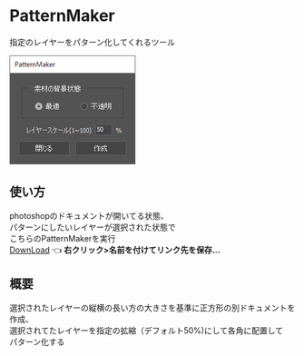# PatternMaker
指定のレイヤーをパターン化してくれるツール

![editor](PatternMaker.png "editor")

## 使い方
photoshopのドキュメントが開いてる状態、  
パターンにしたいレイヤーが選択された状態で  
こちらのPatternMakerを実行  
[DownLoad](PatternMaker.jsx) :point_left: **右クリック>名前を付けてリンク先を保存...**

## 概要
選択されたレイヤーの縦横の長い方の大きさを基準に正方形の別ドキュメントを作成、  
選択されてたレイヤーを指定の拡縮（デフォルト50%)にして各角に配置して  
パターン化する  
